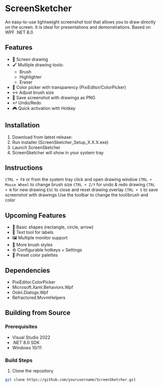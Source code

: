 # ScreenSketcher

An easy-to-use lightweight screenshot tool that allows you to draw directly on the screen.
It is ideal for presentations and demonstrations.
Based on WPF .NET 8.0

## Features

- 🎨 Screen drawing
- 🖌️ Multiple drawing tools:
	- Brush
	- Highlighter
	- Eraser
- 🎯 Color picker with transparency (PixiEditor/ColorPicker)
- ↔️ Adjust brush size 
- 💾 Save screenshot with drawings as PNG
- ↩️ Undo/Redo
- 🎮 Quick activation with Hotkey

## Installation

1. Download from latest release:
2. Run installer (ScreenSketcher_Setup_X.X.X.exe)
3. Launch ScreenSketcher
4. ScreenSketcher will show in your system tray

## Instructions

`CTRL + F8` or from the system tray click and open drawing window
`CTRL + Mouse Wheel` to change brush size
`CTRL + Z/Y` for undo & redo drawing
`CTRL + N` for new drawing
`ESC` to close and reset drawing overlay
`CTRL + S` to save screenshot with drawings
Use the toolbar to change the tool/brush and color

## Upcoming Features

- 📐 Basic shapes (rectangle, circle, arrow)
- 📝 Text tool for labels
- 🖼️ Multiple monitor support
- 🎨 More brush styles
- ⚙️ Configurable hotkeys + Settings
- 🌈 Preset color palettes

## Dependencies
- PixiEditor.ColorPicker
- Microsoft.Xaml.Behaviors.Wpf
- Ookii.Dialogs.Wpf
- Refractored.MvvmHelpers

## Building from Source

### Prerequisites
- Visual Studio 2022
- .NET 8.0 SDK
- Windows 10/11

### Build Steps
1. Clone the repository
```bash
git clone https://github.com/yourusername/ScreenSketcher.git
